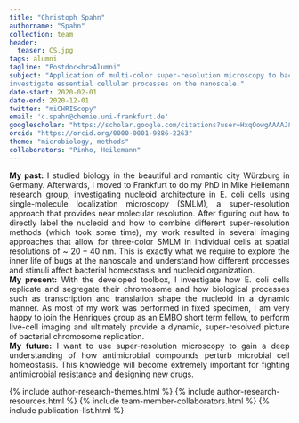 ```yaml
---
title: "Christoph Spahn"
authorname: "Spahn"
collection: team
header:
  teaser: CS.jpg
tags: alumni
tagline: "Postdoc<br>Alumni"
subject: "Application of multi-color super-resolution microscopy to bacterial cells to
investigate essential cellular processes on the nanoscale."
date-start: 2020-02-01
date-end: 2020-12-01
twitter: "miCHRIScopy"
email: 'c.spahn@chemie.uni-frankfurt.de'
googlescholar: "https://scholar.google.com/citations?user=HxqOowgAAAAJ&hl=en"
orcid: "https://orcid.org/0000-0001-9886-2263"
theme: "microbiology, methods"
collaborators: "Pinho, Heilemann"
---
```

<p align= "justify">
<b>My past:</b> I studied biology in the beautiful and romantic city Würzburg in Germany. Afterwards, I moved to Frankfurt to do my PhD in Mike Heilemann research group, investigating nucleoid architecture in E. coli cells using single-molecule localization microscopy (SMLM), a super-resolution approach that provides near molecular resolution. After figuring out how to directly label the nucleoid and how to combine different super-resolution methods (which took some time), my work resulted in several imaging approaches that allow for three-color SMLM in individual cells at spatial resolutions of ~ 20 – 40 nm. This is exactly what we require to explore the inner life of bugs at the nanoscale and understand how different processes and stimuli affect bacterial homeostasis and nucleoid organization.
<br>
<b>My present:</b> With the developed toolbox, I investigate how E. coli cells replicate and segregate their chromosome and how biological processes such as transcription and translation shape the nucleoid in a dynamic manner. As most of my work was performed in fixed specimen, I am very happy to join the Henriques group as an EMBO short term fellow, to perform live-cell imaging and ultimately provide a dynamic, super-resolved picture of bacterial chromosome replication.
<br>
<b>My future:</b> I want to use super-resolution microscopy to gain a deep understanding of how antimicrobial compounds perturb microbial cell homeostasis. This knowledge will become extremely important for fighting antimicrobial resistance and designing new drugs.

{% include author-research-themes.html %}
{% include author-research-resources.html %}
{% include team-member-collaborators.html %}
{% include publication-list.html %}
